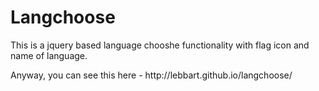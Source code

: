 # Langchoose
<p>This is a jquery based language chooshe functionality with flag icon and name of language.</p>
<span>Anyway, you can see this here - http://lebbart.github.io/langchoose/</span>
